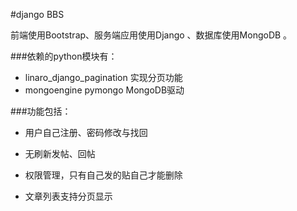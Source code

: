 #django BBS

前端使用Bootstrap、服务端应用使用Django 、数据库使用MongoDB 。

###依赖的python模块有：

* linaro_django_pagination 	实现分页功能
* mongoengine pymongo	        MongoDB驱动
	
	
###功能包括：

* 用户自己注册、密码修改与找回

* 无刷新发帖、回帖

* 权限管理，只有自己发的贴自己才能删除

* 文章列表支持分页显示
	

